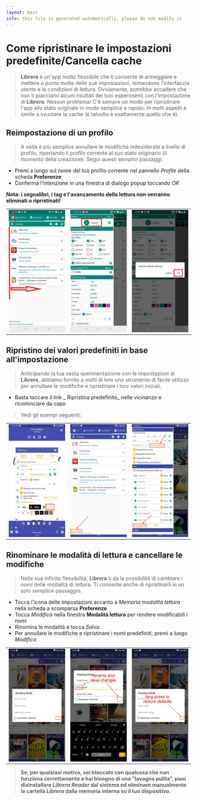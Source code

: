 ```yaml
---
layout: main
info: this file is generated automatically, please do not modify it
---
```


# Come ripristinare le impostazioni predefinite/Cancella cache

> **Librera** è un'app molto flessibile che ti consente di armeggiare e mettere a punto molte delle sue impostazioni, temandone l'interfaccia utente e le condizioni di lettura. Ovviamente, potrebbe accadere che non ti piacciano alcuni risultati dei tuoi esperimenti con l'impostazione di **Librera**. Nessun problema! C'è sempre un modo per ripristinare l'app allo stato originale in modo semplice e rapido. In molti aspetti è simile a svuotare la cache (e talvolta è esattamente quello che è).

## Reimpostazione di un profilo

> A volte è più semplice annullare le modifiche indesiderate a livello di profilo, riportando il profilo corrente al suo stato originario (il momento della creazione). Segui questi semplici passaggi:
* Premi a lungo sul nome del tuo profilo corrente nel pannello _Profile_ della scheda **Preferenze**
* Conferma l'intenzione in una finestra di dialogo popup toccando _OK_

**Nota: i segnalibri, i tag e l'avanzamento della lettura non verranno eliminati o ripristinati!**

||||
|-|-|-|
|![](19.jpg)|![](20.jpg)|![](21.jpg)|

## Ripristino dei valori predefiniti in base all'impostazione

> Anticipando la tua vasta sperimentazione con le impostazioni di **Librera**, abbiamo fornito a molti di loro uno strumento di facile utilizzo per annullare le modifiche e ripristinare i loro valori iniziali.
* Basta toccare il link _ Ripristina predefinito_ nelle vicinanze e ricominciare da capo
> Vedi gli esempi seguenti:

||||
|-|-|-|
|![](1.jpg)|![](2.jpg)|![](3.jpg)|

## Rinominare le modalità di lettura e cancellare le modifiche

> Nella sua infinita flessibilità, **Librera** ti dà la possibilità di cambiare i nomi delle modalità di lettura. Ti consente anche di ripristinarli in un solo semplice passaggio.
* Tocca l'icona delle impostazioni accanto a _Memoria modalità lettura_ nella scheda a scomparsa **Preferenze**
* Tocca _Modifica_ nella finestra **Modalità lettura** per rendere modificabili i nomi
* Rinomina le modalità e tocca _Salva_
* Per annullare le modifiche e ripristinare i nomi predefiniti, premi a lungo _Modifica_

||||
|-|-|-|
|![](4.jpg)|![](5.jpg)|![](6.jpg)|

> **Se, per qualsiasi motivo, sei bloccato con qualcosa che non funziona correttamente e hai bisogno di una &quot;lavagna pulita&quot;, puoi disinstallare _Librera Reader_ dal sistema ed eliminare manualmente la cartella _Librera_ dalla memoria interna su il tuo dispositivo.**
